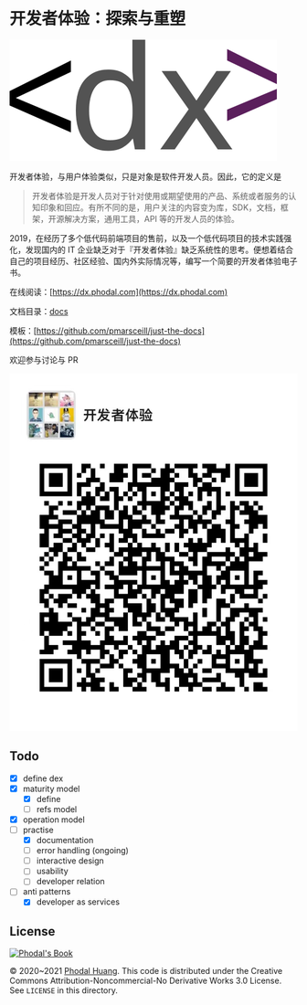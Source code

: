 # 开发者体验：探索与重塑

![Logo](resources/dx.svg)

开发者体验，与用户体验类似，只是对象是软件开发人员。因此，它的定义是

> 开发者体验是开发人员对于针对使用或期望使用的产品、系统或者服务的认知印象和回应。有所不同的是，用户关注的内容变为库，SDK，文档，框架，开源解决方案，通用工具，API 等的开发人员的体验。

2019，在经历了多个低代码前端项目的售前，以及一个低代码项目的技术实践强化，发现国内的 IT 企业缺乏对于『开发者体验』缺乏系统性的思考。便想着结合自己的项目经历、社区经验、国内外实际情况等，编写一个简要的开发者体验电子书。

在线阅读：[https://dx.phodal.com](https://dx.phodal.com)

文档目录：[docs](./docs)

模板：[https://github.com/pmarsceill/just-the-docs](https://github.com/pmarsceill/just-the-docs)

欢迎参与讨论与 PR

![Wechat QRCode](image/qrcode.jpg)

## Todo

 - [x] define dex
 - [x] maturity model
   - [x] define
   - [ ] refs model
 - [x] operation model
 - [ ] practise
   - [x] documentation
   - [ ] error handling (ongoing)
   - [ ] interactive design
   - [ ] usability
   - [ ] developer relation
 - [ ] anti patterns
   - [x] developer as services
   
## License

[![Phodal's Book](http://brand.phodal.com/shields/book-small.svg)](https://www.phodal.com/)

© 2020~2021 [Phodal Huang](https://www.phodal.com). This code is distributed under the Creative Commons Attribution-Noncommercial-No Derivative Works 3.0  License. See `LICENSE` in this directory.
